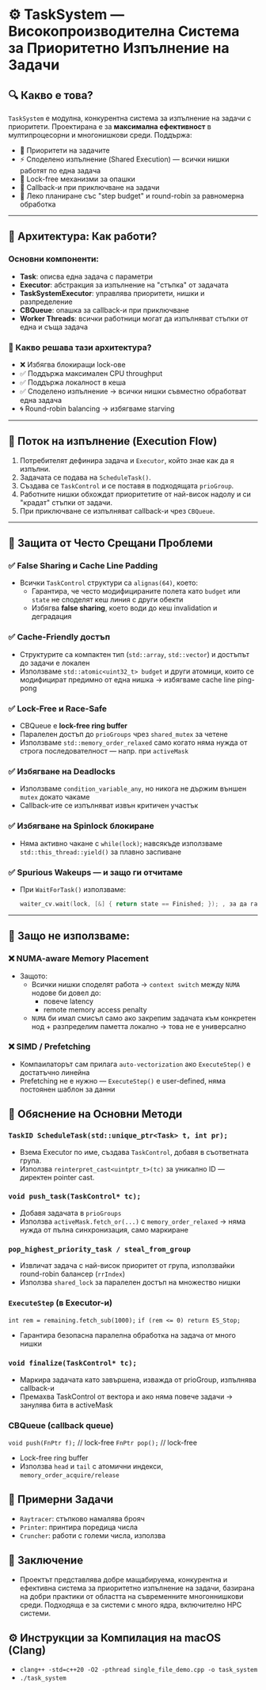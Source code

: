 # ⚙️ TaskSystem — Високопроизводителна Система за Приоритетно Изпълнение на Задачи

## 🔍 Какво е това?

`TaskSystem` е модулна, конкурентна система за изпълнение на задачи с приоритети. Проектирана е за **максимална ефективност** в мултипроцесорни и многонишкови среди. Поддържа:

- 📌 Приоритети на задачите
- ⚡ Споделено изпълнение (Shared Execution) — всички нишки работят по една задача
- 🚀 Lock-free механизми за опашки
- 🧠 Callback-и при приключване на задачи
- 🧵 Леко планиране със "step budget" и round-robin за равномерна обработка

---

## 🧱 Архитектура: Как работи?

### Основни компоненти:

- **Task**: описва една задача с параметри
- **Executor**: абстракция за изпълнение на "стъпка" от задачата
- **TaskSystemExecutor**: управлява приоритети, нишки и разпределение
- **CBQueue**: опашка за callback-и при приключване
- **Worker Threads**: всички работници могат да изпълняват стъпки от една и съща задача

### 🧠 Какво решава тази архитектура?

- ❌ Избягва блокиращи lock-ове
- ✅ Поддържа максимален CPU throughput
- ✅ Поддържа локалност в кеша
- ✅ Споделено изпълнение → всички нишки съвместно обработват една задача
- 🌀 Round-robin balancing → избягваме starving

---

## 🧮 Поток на изпълнение (Execution Flow)

1. Потребителят дефинира задача и `Executor`, който знае как да я изпълни.
2. Задачата се подава на `ScheduleTask()`.
3. Създава се `TaskControl` и се поставя в подходящата `prioGroup`.
4. Работните нишки обхождат приоритетите от най-висок надолу и си "крадат" стъпки от задачи.
5. При приключване се изпълняват callback-и чрез `CBQueue`.

---

## 🔐 Защита от Често Срещани Проблеми

### ✅ False Sharing и Cache Line Padding

- Всички `TaskControl` структури са `alignas(64)`, което:
  - Гарантира, че често модифицираните полета като `budget` или `state` не споделят кеш линия с други обекти
  - Избягва **false sharing**, което води до кеш invalidation и деградация

### ✅ Cache-Friendly достъп

- Структурите са компактен тип (`std::array`, `std::vector`) и достъпът до задачи е локален
- Използваме `std::atomic<uint32_t> budget` и други атомици, които се модифицират предимно от една нишка → избягваме cache line ping-pong

### ✅ Lock-Free и Race-Safe

- CBQueue e **lock-free ring buffer**
- Паралелен достъп до `prioGroups` чрез `shared_mutex` за четене
- Използваме `std::memory_order_relaxed` само когато няма нужда от строга последователност — напр. при `activeMask`

### ✅ Избягване на Deadlocks

- Използваме `condition_variable_any`, но никога не държим външен `mutex` докато чакаме
- Callback-ите се изпълняват извън критичен участък

### ✅ Избягване на Spinlock блокиране

- Няма активно чакане с `while(lock)`; навсякъде използваме `std::this_thread::yield()` за плавно заспиване

### ✅ Spurious Wakeups — и защо ги отчитаме

- При `WaitForTask()` използваме:
  ```cpp
  waiter_cv.wait(lock, [&] { return state == Finished; }); , за да гарантираме, че ще се събудим само при реално приключване — избягваме фалшиво събуждане

---

## 🚫 Защо не използваме:

### ❌ NUMA-aware Memory Placement

- Защото:
    - Всички нишки споделят работа → `context switch` между `NUMA` нодове би довел до:
       - повече latency
       - remote memory access penalty
    - `NUMA` би имал смисъл само ако закрепим задачата към конкретен нод + разпределим паметта локално → това не е универсално

### ❌ SIMD / Prefetching

- Компаилаторът сам прилага `auto-vectorization` ако `ExecuteStep()` е достатъчно линейна
- Prefetching не е нужно — `ExecuteStep()` е user-defined, няма постоянен шаблон за данни

## 📖 Обяснение на Основни Методи

### `TaskID ScheduleTask(std::unique_ptr<Task> t, int pr);`

- Взема Executor по име, създава `TaskControl`, добавя в съответната група.
- Използва `reinterpret_cast<uintptr_t>(tc)` за уникално ID — директен pointer cast.

### `void push_task(TaskControl* tc);`

- Добавя задачата в `prioGroups`
- Използва `activeMask.fetch_or(...)` с `memory_order_relaxed` → няма нужда от пълна синхронизация, само маркиране

### `pop_highest_priority_task / steal_from_group`

- Извличат задача с най-висок приоритет от група, използвайки round-robin балансер (`rrIndex`)
- Използва `shared_lock` за паралелен достъп на множество нишки

###  `ExecuteStep` (в Executor-и)

`int rem = remaining.fetch_sub(1000);`
`if (rem <= 0) return ES_Stop;`
- Гарантира безопасна паралелна обработка на задача от много нишки

### `void finalize(TaskControl* tc);`

- Маркира задачата като завършена, изважда от prioGroup, изпълнява callback-и
- Премахва TaskControl от вектора и ако няма повече задачи → занулява бита в activeMask

### CBQueue (callback queue)

`void push(FnPtr f);` // lock-free
`FnPtr pop();`        // lock-free
- Lock-free ring buffer
- Използва `head` и `tail` с атомични индекси, `memory_order_acquire/release`

## 🧪 Примерни Задачи

- `Raytracer`: стъпково намалява брояч
- `Printer`: принтира поредица числа
- `Cruncher`: работи с големи числа, използва

## 📌 Заключение

- Проектът представлява добре мащабируема, конкурентна и ефективна система за       приоритетно изпълнение на задачи, базирана на добри практики от областта на съвременните многоннишкови среди. Подходяща е за системи с много ядра, включително HPC системи.

## ⚙️ Инструкции за Компилация на macOS (Clang)

- `clang++ -std=c++20 -O2 -pthread single_file_demo.cpp -o task_system`
- `./task_system`


